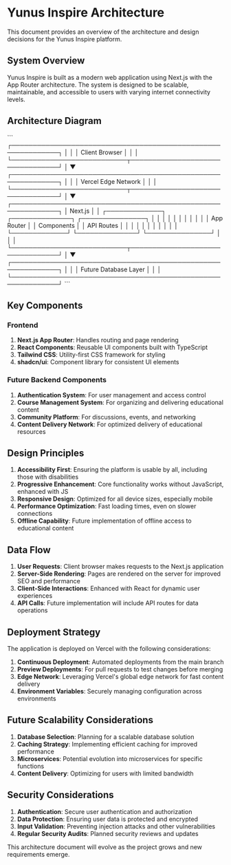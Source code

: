 # Yunus Inspire Architecture

This document provides an overview of the architecture and design decisions for the Yunus Inspire platform.

## System Overview

Yunus Inspire is built as a modern web application using Next.js with the App Router architecture. The system is designed to be scalable, maintainable, and accessible to users with varying internet connectivity levels.

## Architecture Diagram

\`\`\`
┌─────────────────────────────────────────────────────────────┐
│                                                             │
│                      Client Browser                         │
│                                                             │
└───────────────────────────┬─────────────────────────────────┘
                            │
                            ▼
┌─────────────────────────────────────────────────────────────┐
│                                                             │
│                      Vercel Edge Network                    │
│                                                             │
└───────────────────────────┬─────────────────────────────────┘
                            │
                            ▼
┌─────────────────────────────────────────────────────────────┐
│                         Next.js                             │
│  ┌─────────────┐    ┌──────────────┐    ┌───────────────┐   │
│  │             │    │              │    │               │   │
│  │  App Router │    │  Components  │    │    API Routes │   │
│  │             │    │              │    │               │   │
│  └─────────────┘    └──────────────┘    └───────────────┘   │
│                                                             │
└───────────────────────────┬─────────────────────────────────┘
                            │
                            ▼
┌─────────────────────────────────────────────────────────────┐
│                                                             │
│                   Future Database Layer                     │
│                                                             │
└─────────────────────────────────────────────────────────────┘
\`\`\`

## Key Components

### Frontend

1. **Next.js App Router**: Handles routing and page rendering
2. **React Components**: Reusable UI components built with TypeScript
3. **Tailwind CSS**: Utility-first CSS framework for styling
4. **shadcn/ui**: Component library for consistent UI elements

### Future Backend Components

1. **Authentication System**: For user management and access control
2. **Course Management System**: For organizing and delivering educational content
3. **Community Platform**: For discussions, events, and networking
4. **Content Delivery Network**: For optimized delivery of educational resources

## Design Principles

1. **Accessibility First**: Ensuring the platform is usable by all, including those with disabilities
2. **Progressive Enhancement**: Core functionality works without JavaScript, enhanced with JS
3. **Responsive Design**: Optimized for all device sizes, especially mobile
4. **Performance Optimization**: Fast loading times, even on slower connections
5. **Offline Capability**: Future implementation of offline access to educational content

## Data Flow

1. **User Requests**: Client browser makes requests to the Next.js application
2. **Server-Side Rendering**: Pages are rendered on the server for improved SEO and performance
3. **Client-Side Interactions**: Enhanced with React for dynamic user experiences
4. **API Calls**: Future implementation will include API routes for data operations

## Deployment Strategy

The application is deployed on Vercel with the following considerations:

1. **Continuous Deployment**: Automated deployments from the main branch
2. **Preview Deployments**: For pull requests to test changes before merging
3. **Edge Network**: Leveraging Vercel's global edge network for fast content delivery
4. **Environment Variables**: Securely managing configuration across environments

## Future Scalability Considerations

1. **Database Selection**: Planning for a scalable database solution
2. **Caching Strategy**: Implementing efficient caching for improved performance
3. **Microservices**: Potential evolution into microservices for specific functions
4. **Content Delivery**: Optimizing for users with limited bandwidth

## Security Considerations

1. **Authentication**: Secure user authentication and authorization
2. **Data Protection**: Ensuring user data is protected and encrypted
3. **Input Validation**: Preventing injection attacks and other vulnerabilities
4. **Regular Security Audits**: Planned security reviews and updates

This architecture document will evolve as the project grows and new requirements emerge.
